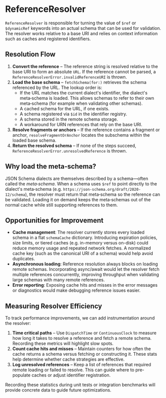 # ReferenceResolver

`ReferenceResolver` is responsible for turning the value of `$ref` or `$dynamicRef` keywords into an actual schema that can be used for validation. The resolver works relative to a base URI and relies on context information such as caches and registered identifiers.

## Resolution Flow

1. **Convert the reference** – The reference string is resolved relative to the base URI to form an absolute `URL`. If the reference cannot be parsed, a `ReferenceResolverError.invalidReferenceURI` is thrown.
2. **Load the base schema** – `fetchSchema(for:)` retrieves the schema referenced by the URL. The lookup order is:
   - If the URL matches the current dialect's identifier, the dialect's meta‑schema is loaded. This allows schemas to refer to their own meta‑schema (for example when validating other schemas).
   - A cached schema for the URL, if one exists.
   - A schema registered via `$id` in the identifier registry.
   - A schema stored in the remote schema storage.
   - A workaround for URN references that rely on the base URI.
3. **Resolve fragments or anchors** – If the reference contains a fragment or anchor, `resolveFragmentOrAnchor` locates the subschema within the loaded base schema.
4. **Return the resolved schema** – If none of the steps succeed, `ReferenceResolverError.unresolvedReference` is thrown.

## Why load the meta‑schema?

JSON Schema dialects are themselves described by a schema—often called the *meta‑schema*. When a schema uses `$ref` to point directly to the dialect's meta‑schema (e.g. `https://json-schema.org/draft/2020-12/schema`), the resolver must return that meta‑schema so the reference can be validated. Loading it on demand keeps the meta‑schemas out of the normal cache while still supporting references to them.

## Opportunities for Improvement

- **Cache management**: The resolver currently stores every loaded schema in a flat `schemaCache` dictionary. Introducing expiration policies, size limits, or tiered caches (e.g. in-memory versus on-disk) could reduce memory usage and repeated network fetches. A normalized cache key (such as the canonical URI of a schema) would help avoid duplicates.
- **Asynchronous loading**: Reference resolution always blocks on loading remote schemas. Incorporating async/await would let the resolver fetch multiple references concurrently, improving throughput when validating large schemas with many remote references.
- **Error reporting**: Exposing cache hits and misses in the error messages or diagnostics would make debugging reference issues easier.

## Measuring Resolver Efficiency

To track performance improvements, we can add instrumentation around the resolver:

1. **Time critical paths** – Use `DispatchTime` or `ContinuousClock` to measure how long it takes to resolve a reference and fetch a remote schema. Recording these metrics will highlight slow spots.
2. **Count cache hits and misses** – Maintain counters for how often the cache returns a schema versus fetching or constructing it. These stats help determine whether cache strategies are effective.
3. **Log unresolved references** – Keep a list of references that required remote loading or failed to resolve. This can guide where to pre-populate caches or adjust identifier registration.

Recording these statistics during unit tests or integration benchmarks will provide concrete data to guide future optimizations.
